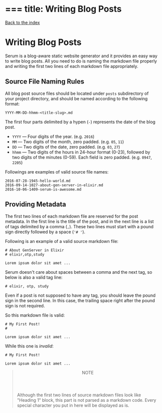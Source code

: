 ===
title: Writing Blog Posts
===

[Back to the index](%pages:docs/index)

# Writing Blog Posts

Serum is a blog-aware static website generator and it provides an easy way to
write blog posts. All you need to do is naming the markdown file properly and
writing the first two lines of each markdown file appropriately.

## Source File Naming Rules

All blog post source files should be located under `posts` subdirectory of your
project directory, and should be named according to the following format:

```
YYYY-MM-DD-hhmm-<title-slug>.md
```

The first four parts delimited by a hypen (`-`) represents the date of the blog
post.

* `YYYY` &mdash; Four digits of the year. (e.g. `2016`)
* `MM` &mdash; Two digits of the month, zero padded. (e.g. `05`, `11`)
* `DD` &mdash; Two digits of the date, zero padded. (e.g. `03`, `27`)
* `hhmm` &mdash; Two digits of the hours in 24-hour format (0-23), followed by
  two digits of the minutes (0-59). Each field is zero padded.
  (e.g. `0947`, `2205`)

Followings are examples of valid source file names:

```
2016-07-28-1945-hello-world.md
2016-09-14-1027-about-gen-server-in-elixir.md
2016-10-06-1409-serum-is-awesome.md
```

## Providing Metadata

The first two lines of each markdown file are reserved for the post metadata.
In the first line is the title of the post, and in the next line is a list of
tags delimited by a comma (`,`). These two lines must start with a pound sign
directly followed by a space (`'# '`).

Following is an example of a valid source markdown file:

```language-markdown
# About GenServer in Elixir
# elixir,otp,study

Lorem ipsum dolor sit amet ...
```

Serum doesn't care about spaces between a comma and the next tag, so below is
also a valid tag line:

```language-markdown
# elixir, otp, study
```

Even if a post is not supposed to have any tag, you should leave the pound sign
in the second line. In this case, the trailing space right after the pound sign
is not required.

So this markdown file is valid:

```language-markdown
# My First Post!
#

Lorem ipsum dolor sit amet ...
```

While this one is _invalid_:

```language-markdown
# My First Post!

Lorem ipsum dolor sit amet ...
```

<blockquote class="note">
  <header>NOTE</header>
  <p>Although the first two lines of source markdown files look like "Heading 1"
  block, this part is not parsed as a markdown code. Every special character you
  put in here will be displayed as is.</p>
</blockquote>
